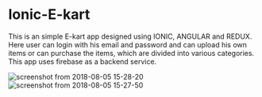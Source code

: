 # Ionic-E-kart
This is an simple E-kart app designed using IONIC, ANGULAR and REDUX.
Here user can login with his email and password and can upload his own items or can purchase the items, which are divided into various categories.
This app uses firebase as a backend service.



![screenshot from 2018-08-05 15-28-20](https://user-images.githubusercontent.com/29480663/43684862-aaaa54fe-98c5-11e8-8a6e-97e8be052cf8.png)     ![screenshot from 2018-08-05 15-27-50](https://user-images.githubusercontent.com/29480663/43684894-819ef352-98c6-11e8-83f3-daf268322b50.png)



